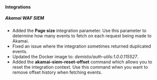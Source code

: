 
#### Integrations

##### Akamai WAF SIEM

- Added the **Page size** integration parameter. Use this parameter to determine how many events to fetch on each request being made to Akamai.
- Fixed an issue where the integration sometimes returned duplicated events.
- Updated the Docker image to: *demisto/auth-utils:1.0.0.115527*.
- Added the **akamai-siem-reset-offset** command which allows you to reset the integration context. Use this command when you want to remove offset history when fetching events.